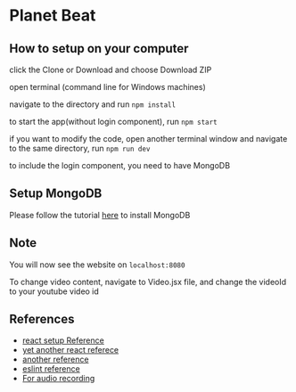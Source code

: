 # Planet Beat
## How to setup on your computer
click the Clone or Download and choose Download ZIP

open terminal (command line for Windows machines)

navigate to the directory and run `npm install`

to start the app(without login component), run `npm start`

if you want to modify the code, open another terminal window and navigate to the same directory, run `npm run dev`

to include the login component, you need to have MongoDB

## Setup MongoDB
Please follow the tutorial [here](https://docs.mongodb.com/manual/installation/) to install MongoDB
## Note
You will now see the website on `localhost:8080`

To change video content, navigate to Video.jsx file, and change the videoId to your youtube video id


## References

* [react setup Reference](https://www.codementor.io/tamizhvendan/beginner-guide-setup-reactjs-environment-npm-babel-6-webpack-du107r9zr)
* [yet another react referece](http://andrewhfarmer.com/build-your-own-starter/#8-done)
* [another reference](https://scotch.io/tutorials/react-on-the-server-for-beginners-build-a-universal-react-and-node-app)
* [eslint reference](https://www.robinwieruch.de/react-eslint-webpack-babel/)
* [For audio recording](https://www.npmjs.com/package/react-mic)
